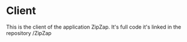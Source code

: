 # Client

This is the client of the application ZipZap. It's full code it's linked in the repository /ZipZap